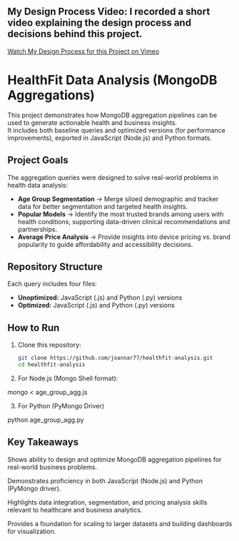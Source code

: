 ## My Design Process Video: I recorded a short video explaining the design process and decisions behind this project.  
[Watch My Design Process for this Project on Vimeo](https://vimeo.com/VIDEO_LINK)

# HealthFit Data Analysis (MongoDB Aggregations)

This project demonstrates how MongoDB aggregation pipelines can be used to generate actionable health and business insights.  
It includes both baseline queries and optimized versions (for performance improvements), exported in JavaScript (Node.js) and Python formats.  

## Project Goals

The aggregation queries were designed to solve real-world problems in health data analysis:  

- **Age Group Segmentation** → Merge siloed demographic and tracker data for better segmentation and targeted health insights.  
- **Popular Models** → Identify the most trusted brands among users with health conditions, supporting data-driven clinical recommendations and partnerships.  
- **Average Price Analysis** → Provide insights into device pricing vs. brand popularity to guide affordability and accessibility decisions.  

## Repository Structure

Each query includes four files:  

- **Unoptimized:** JavaScript (.js) and Python (.py) versions  
- **Optimized:** JavaScript (.js) and Python (.py) versions  

## How to Run

1. Clone this repository:
   ```bash
   git clone https://github.com/joannar77/healthfit-analysis.git
   cd healthfit-analysis

2. For Node.js (Mongo Shell format):
   
mongo < age_group_agg.js

3. For Python (PyMongo Driver)

python age_group_agg.py

## Key Takeaways

Shows ability to design and optimize MongoDB aggregation pipelines for real-world business problems.

Demonstrates proficiency in both JavaScript (Node.js) and Python (PyMongo driver).

Highlights data integration, segmentation, and pricing analysis skills relevant to healthcare and business analytics.

Provides a foundation for scaling to larger datasets and building dashboards for visualization.


